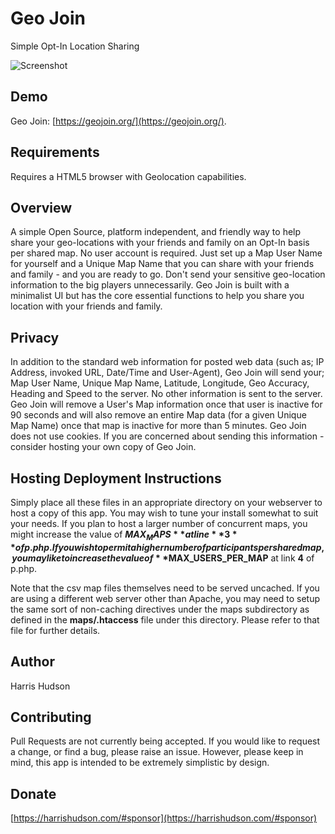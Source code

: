 # Geo Join 
Simple Opt-In Location Sharing

![Screenshot](https://harrishudson.com/github/geojoin_snapshot1.png)

## Demo
Geo Join: [https://geojoin.org/](https://geojoin.org/).
 
## Requirements
Requires a HTML5 browser with Geolocation capabilities.

## Overview
A simple Open Source, platform independent, and friendly way to help share your geo-locations with your friends and family on an Opt-In basis per shared map. No user account is required. Just set up a Map User Name for yourself and a Unique Map Name that you can share with your friends and family - and you are ready to go. Don't send your sensitive geo-location information to the big players unnecessarily. Geo Join is built with a minimalist UI but has the core essential functions to help you share you location with your friends and family.

## Privacy
In addition to the standard web information for posted web data (such as; IP Address, invoked URL, Date/Time and User-Agent), Geo Join will send your; Map User Name, Unique Map Name, Latitude, Longitude, Geo Accuracy, Heading and Speed to the server. No other information is sent to the server. Geo Join will remove a User's Map information once that user is inactive for 90 seconds and will also remove an entire Map data (for a given Unique Map Name) once that map is inactive for more than 5 minutes. Geo Join does not use cookies. If you are concerned about sending this information - consider hosting your own copy of Geo Join.

## Hosting Deployment Instructions
Simply place all these files in an appropriate directory on your webserver to host a copy of this app.  You may wish to tune your install somewhat to suit your needs.  If you plan to host a larger number of concurrent maps, you might increase the value of **$MAX_MAPS** at line **3** of p.php.  If you wish to permit a higher number of participants per shared map, you may like to increase the value of **$MAX_USERS_PER_MAP** at link **4** of p.php.

Note that the csv map files themselves need to be served uncached.  If you are using a different web server other than Apache, you may need to setup the same sort of non-caching directives under the maps subdirectory as defined in the **maps/.htaccess** file under this directory.  Please refer to that file for further details.
 
## Author
Harris Hudson
 
## Contributing
Pull Requests are not currently being accepted.  If you would like to request a change, or find a bug, please raise an issue.  However, please keep in mind, this app is intended to be extremely simplistic by design.
 
## Donate
[https://harrishudson.com/#sponsor](https://harrishudson.com/#sponsor)
